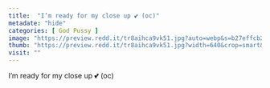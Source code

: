 ```yaml
---
title:  "I’m ready for my close up 💕 (oc)"
metadate: "hide"
categories: [ God Pussy ]
image: "https://preview.redd.it/tr8aihca9vk51.jpg?auto=webp&s=b27effcb2ebc8af5c438252f25480d546c7f9281"
thumb: "https://preview.redd.it/tr8aihca9vk51.jpg?width=640&crop=smart&auto=webp&s=63a78686d0e3d29820ab794422d8e33e20391829"
visit: ""
---
```

I’m ready for my close up 💕 (oc)
